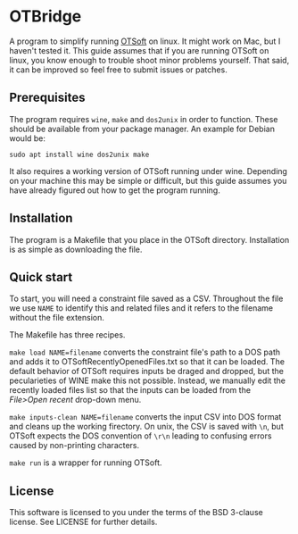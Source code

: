 # OTBridge
A program to simplify running [OTSoft](https://linguistics.ucla.edu/people/hayes/otsoft/) on linux. It might work on Mac, but I haven't tested it. This guide assumes that if you are running OTSoft on linux, you know enough to trouble shoot minor problems yourself. That said, it can be improved so feel free to submit issues or patches.

## Prerequisites
The program requires `wine`, `make` and `dos2unix` in order to function. These should be available from your package manager. An example for Debian would be:

```
sudo apt install wine dos2unix make
```

It also requires a working version of OTSoft running under wine. Depending on your machine this may be simple or difficult, but this guide assumes you have already figured out how to get the program running.

## Installation
The program is a Makefile that you place in the OTSoft directory. Installation is as simple as downloading the file.

## Quick start
To start, you will need a constraint file saved as a CSV. Throughout the file we use `NAME` to identify this and related files and it refers to the filename without the file extension.

The Makefile has three recipes.

`make load NAME=filename` converts the constraint file's path to a DOS path and adds it to OTSoftRecentlyOpenedFiles.txt so that it can be loaded. The default behavior of OTSoft requires inputs be draged and dropped, but the pecularieties of WINE make this not possible. Instead, we manually edit the recently loaded files list so that the inputs can be loaded from the *File>Open recent* drop-down menu.

`make inputs-clean NAME=filename` converts the input CSV into DOS format and cleans up the working firectory. On unix, the CSV is saved with `\n`, but OTSoft expects the DOS convention of `\r\n` leading to confusing errors caused by non-printing characters.

`make run` is a wrapper for running OTSoft.

## License
This software is licensed to you under the terms of the BSD 3-clause license. See LICENSE for further details.
